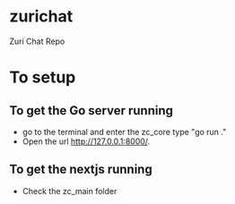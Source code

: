 # zurichat
Zuri Chat Repo


# To setup

## To get the Go server running
- go to the terminal and enter the zc_core type "go run ."
- Open the url http://127.0.0.1:8000/.

## To get the nextjs running
- Check the zc_main folder
